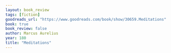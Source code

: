 ```yaml
---
layout: book_review
tags: [fiction]
goodreads_url: "https://www.goodreads.com/book/show/30659.Meditations"
book: true
book_review: false
author: Marcus Aurelius
year: 180
title: "Meditations"
---
```

